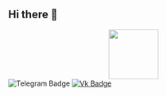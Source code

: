 ## Hi there 👋

<!--
**VioletBulat/VioletBulat** is a ✨ _special_ ✨ repository because its `README.md` (this file) appears on your GitHub profile.

Here are some ideas to get you started:

- 🔭 I’m currently working on ...
- 🌱 I’m currently learning ...
- 👯 I’m looking to collaborate on ...
- 🤔 I’m looking for help with ...
- 💬 Ask me about ...
- 📫 How to reach me: ...
- 😄 Pronouns: ...
- ⚡ Fun fact: ...
-->
<div id="header" align="center">
  <img src="https://i.giphy.com/media/v1.Y2lkPTc5MGI3NjExZnByMXg5YWp1OXI3cGI1YzZoMWt4cTBzenA0eGl0dnd2N2hwODRvZSZlcD12MV9pbnRlcm5hbF9naWZfYnlfaWQmY3Q9cw/SUcApSWjPwQMARvcM8/giphy.gif" width="100"/>
</div>
<div id="badges">
    <img src="https://img.shields.io/badge/@PG67AW-blue?style=for-the-badge&logo=telegram&logoColor=white" alt="Telegram Badge"/>
  <a href="https://vk.com/id141374833">
  <img src="https://img.shields.io/badge/%D0%92%D0%9A%D0%BE%D0%BD%D1%82%D0%B0%D0%BA%D1%82%D0%B5-blue?style=for-the-badge&logo=vk&logoColor=white" alt="Vk Badge"/>
  </a>
</div>

